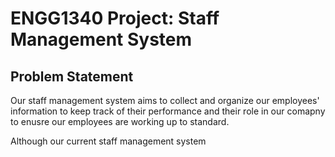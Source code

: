 # ENGG1340 Project: Staff Management System
## **Problem Statement**
Our staff management system aims to collect and organize our employees' information to keep track of their performance and their role in our comapny to enusre our employees are working up to standard.

Although our current staff management system 


